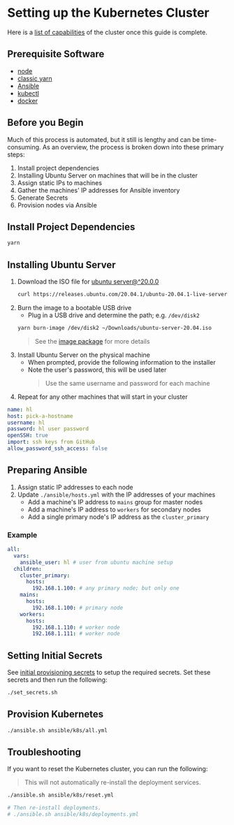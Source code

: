 # Setting up the Kubernetes Cluster

Here is a [list of capabilities](./kubernetes-cluster-features.md) of the cluster once this guide is complete.

## Prerequisite Software

- [node](https://nodejs.org/en/download/)
- [classic yarn](https://classic.yarnpkg.com/en/docs/install/#mac-stable)
- [Ansible](https://docs.ansible.com/ansible/latest/installation_guide/intro_installation.html)
- [kubectl](https://kubernetes.io/docs/tasks/tools/install-kubectl/)
- [docker](https://docs.docker.com/get-docker/)

## Before you Begin

Much of this process is automated, but it still is lengthy and can be time-consuming. As an overview, the process is broken down into these primary steps:

1. Install project dependencies
1. Installing Ubuntu Server on machines that will be in the cluster
1. Assign static IPs to machines
1. Gather the machines' IP addresses for Ansible inventory
1. Generate Secrets
1. Provision nodes via Ansible

## Install Project Dependencies

```bash
yarn
```

## Installing Ubuntu Server

1. Download the ISO file for [ubuntu server@^20.0.0](https://releases.ubuntu.com/20.04.1/ubuntu-20.04.1-live-server-amd64.iso)
   ```bash
   curl https://releases.ubuntu.com/20.04.1/ubuntu-20.04.1-live-server-amd64.iso -o ~/Downloads/ubuntu-server-20.04.iso
   ```
1. Burn the image to a bootable USB drive
   - Plug in a USB drive and determine the path; e.g. `/dev/disk2`
   ```bash
   yarn burn-image /dev/disk2 ~/Downloads/ubuntu-server-20.04.iso
   ```
   > See the [image package](packages/image) for more details
1. Install Ubuntu Server on the physical machine
   - When prompted, provide the following information to the installer
   - Note the user's password, this will be used later
     > Use the same username and password for each machine
1. Repeat for any other machines that will start in your cluster

```yaml
name: hl
host: pick-a-hostname
username: hl
password: hl user password
openSSH: true
import: ssh keys from GitHub
allow_password_ssh_access: false
```

## Preparing Ansible

1. Assign static IP addresses to each node
1. Update `./ansible/hosts.yml` with the IP addresses of your machines
   - Add a machine's IP address to `mains` group for master nodes
   - Add a machine's IP address to `workers` for secondary nodes
   - Add a single primary node's IP address as the `cluster_primary`

### Example

```yaml
all:
  vars:
    ansible_user: hl # user from ubuntu machine setup
  children:
    cluster_primary:
      hosts:
        192.168.1.100: # any primary node; but only one
    mains:
      hosts:
        192.168.1.100: # primary node
    workers:
      hosts:
        192.168.1.110: # worker node
        192.168.1.111: # worker node
```

## Setting Initial Secrets

See [initial provisioning secrets](./secrets-catalog#initial-provisioning) to setup the required secrets. Set these secrets and then run the following:

```bash
./set_secrets.sh
```

## Provision Kubernetes

```bash
./ansible.sh ansible/k8s/all.yml
```

## Troubleshooting

If you want to reset the Kubernetes cluster, you can run the following:

> This will not automatically re-install the deployment services.

```bash
./ansible.sh ansible/k8s/reset.yml

# Then re-install deployments.
# ./ansible.sh ansible/k8s/deployments.yml
```
